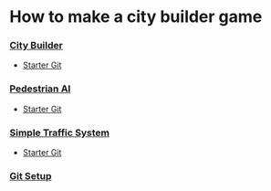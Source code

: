 # How to make a city builder game
### [City Builder][1]
- [Starter Git][5]
### [Pedestrian AI][2]
- [Starter Git][6]
### [Simple Traffic System][3]
- [Starter Git][7]

### [Git Setup][4]


[1]: https://www.youtube.com/watch?v=8ayFCDbfIIM&list=PLcRSafycjWFd6YOvRE3GQqURFpIxZpErI&index=1&ab_channel=SunnyValleyStudio
[2]: https://www.youtube.com/watch?v=MpGfSbMikeQ&list=PLcRSafycjWFe50Nz4OBZC-5dYBKf3581v&index=1&ab_channel=SunnyValleyStudio
[3]: https://www.youtube.com/watch?v=mu7f3Z1lRsE&list=PLcRSafycjWFdDou6OTCmGbRZ9lwLXjuMO&index=1&ab_channel=SunnyValleyStudio
[4]: https://www.youtube.com/watch?v=_ewoEQFEURg&ab_channel=InfallibleCode
[5]: https://github.com/SunnyValleyStudio/SimpleCityBuilder
[6]: https://github.com/SunnyValleyStudio/SImpleCityPedestrianAI
[7]: https://github.com/SunnyValleyStudio/Simple-Traffic-System-Unity-2020